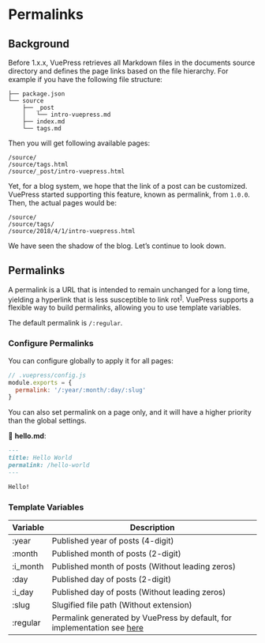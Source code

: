 # Permalinks

## Background

Before 1.x.x, VuePress retrieves all Markdown files in the documents source directory and defines the page links based on the file hierarchy. For example if you have the following file structure:

```
├── package.json
└── source
    ├── _post
    │   └── intro-vuepress.md
    ├── index.md
    └── tags.md
```

Then you will get following available pages:

```
/source/
/source/tags.html
/source/_post/intro-vuepress.html
```

Yet, for a blog system, we hope that the link of a post can be customized. VuePress started supporting this feature, known as permalink, from `1.0.0`. Then, the actual pages would be:

```
/source/
/source/tags/
/source/2018/4/1/intro-vuepress.html
```

We have seen the shadow of the blog. Let’s continue to look down.

## Permalinks

A permalink is a URL that is intended to remain unchanged for a long time, yielding a hyperlink that is less susceptible to link rot<sup>[1][1]</sup>. VuePress supports a flexible way to build permalinks, allowing you to use template variables.

The default permalink is `/:regular`.

### Configure Permalinks

You can configure globally to apply it for all pages:

```js
// .vuepress/config.js
module.exports = {
  permalink: '/:year/:month/:day/:slug'
}
```

You can also set permalink on a page only, and it will have a higher priority than the global settings.

📝 **hello.md**:

```markdown
---
title: Hello World
permalink: /hello-world
---

Hello!
```

### Template Variables

| Variable | Description                                                                                                                                                                  |
| -------- | ---------------------------------------------------------------------------------------------------------------------------------------------------------------------------- |
| :year    | Published year of posts (4-digit)                                                                                                                                            |
| :month   | Published month of posts (2-digit)                                                                                                                                           |
| :i_month | Published month of posts (Without leading zeros)                                                                                                                             |
| :day     | Published day of posts (2-digit)                                                                                                                                             |
| :i_day   | Published day of posts (Without leading zeros)                                                                                                                               |
| :slug    | Slugified file path (Without extension)                                                                                                                                      |
| :regular | Permalink generated by VuePress by default, for implementation see [here](https://github.com/vuejs/vuepress/blob/master/packages/%40vuepress/shared-utils/src/fileToPath.ts) |

[1]: https://en.wikipedia.org/wiki/Link_rot
